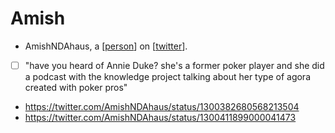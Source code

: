 # Amish
- AmishNDAhaus, a [[person]] on [[twitter]].
- [ ] "have you heard of Annie Duke? she's a former poker player and she did a podcast with the knowledge project talking about her type of agora created with poker pros"
- https://twitter.com/AmishNDAhaus/status/1300382680568213504
- https://twitter.com/AmishNDAhaus/status/1300411899000041473

[//begin]: # "Autogenerated link references for markdown compatibility"
[person]: person.md "Person"
[twitter]: twitter.md "Twitter"
[//end]: # "Autogenerated link references"